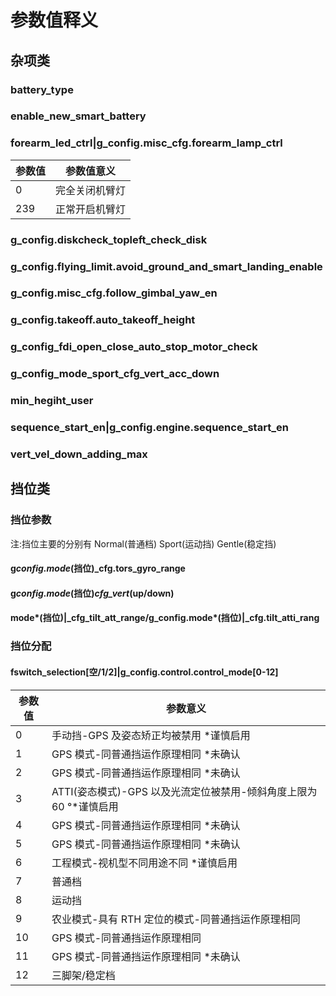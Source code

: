 # 参数值释义

## 杂项类

### battery_type

### enable_new_smart_battery

### forearm_led_ctrl\|g_config.misc_cfg.forearm_lamp_ctrl

| 参数值 | 参数值意义     |
| ------ | -------------- |
| 0      | 完全关闭机臂灯 |
| 239    | 正常开启机臂灯 |

### g_config.diskcheck_topleft_check_disk

### g_config.flying_limit.avoid_ground_and_smart_landing_enable

### g_config.misc_cfg.follow_gimbal_yaw_en

### g_config.takeoff.auto_takeoff_height

### g_config_fdi_open_close_auto_stop_motor_check

### g_config_mode_sport_cfg_vert_acc_down

### min_hegiht_user

### sequence_start_en\|g_config.engine.sequence_start_en

### vert_vel_down_adding_max

## 挡位类

### 挡位参数

注:挡位主要的分别有 Normal(普通档) Sport(运动挡) Gentle(稳定挡)

#### g*config.mode*(挡位)_cfg.tors_gyro_range

#### g*config.mode*(挡位)*cfg_vert*(up/down)

#### mode*(挡位)\|_cfg_tilt_att_range/g_config.mode*(挡位)\|_cfg.tilt_atti_rang

### 挡位分配

#### fswitch_selection[空/1/2]\|g_config.control.control_mode[0-12]

| 参数值 | 参数意义                                                            |
| ------ | ------------------------------------------------------------------- |
| 0      | 手动挡-GPS 及姿态矫正均被禁用 \*谨慎启用                            |
| 1      | GPS 模式-同普通挡运作原理相同 \*未确认                              |
| 2      | GPS 模式-同普通挡运作原理相同 \*未确认                              |
| 3      | ATTI(姿态模式)-GPS 以及光流定位被禁用-倾斜角度上限为 60 °\*谨慎启用 |
| 4      | GPS 模式-同普通挡运作原理相同 \*未确认                              |
| 5      | GPS 模式-同普通挡运作原理相同 \*未确认                              |
| 6      | 工程模式-视机型不同用途不同 \*谨慎启用                              |
| 7      | 普通档                                                              |
| 8      | 运动挡                                                              |
| 9      | 农业模式-具有 RTH 定位的模式-同普通挡运作原理相同                   |
| 10     | GPS 模式-同普通挡运作原理相同                                       |
| 11     | GPS 模式-同普通挡运作原理相同 \*未确认                              |
| 12     | 三脚架/稳定档                                                       |
